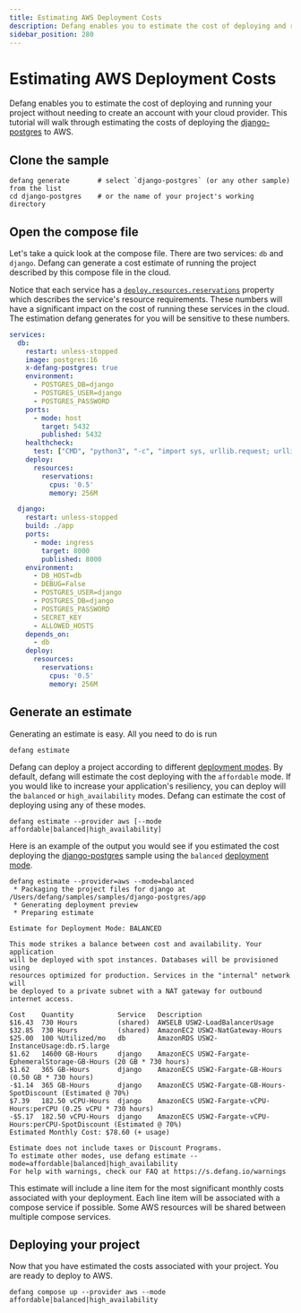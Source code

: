 ```yaml
---
title: Estimating AWS Deployment Costs
description: Defang enables you to estimate the cost of deploying and running your project before you even create a cloud account.
sidebar_position: 280
---
```


# Estimating AWS Deployment Costs

Defang enables you to estimate the cost of deploying and running your project without needing to create an account with your cloud provider. This tutorial will walk through estimating the costs of deploying the [django-postgres](https://github.com/DefangLabs/samples/tree/main/samples/django-postgres) to AWS.

## Clone the sample

```
defang generate       # select `django-postgres` (or any other sample) from the list
cd django-postgres    # or the name of your project's working directory
```

## Open the compose file

Let's take a quick look at the compose file. There are two services: `db` and `django`. Defang can generate a cost estimate of running the project described by this compose file in the cloud.

Notice that each service has a [`deploy.resources.reservations`](/docs/concepts/compose#deploy) property which describes the service's resource requirements. These numbers will have a significant impact on the cost of running these services in the cloud. The estimation defang generates for you will be sensitive to these numbers.

```yaml
services:
  db:
    restart: unless-stopped
    image: postgres:16
    x-defang-postgres: true
    environment:
      - POSTGRES_DB=django
      - POSTGRES_USER=django
      - POSTGRES_PASSWORD
    ports:
      - mode: host
        target: 5432
        published: 5432
    healthcheck:
      test: ["CMD", "python3", "-c", "import sys, urllib.request; urllib.request.urlopen(sys.argv[1]).read()", "http://localhost:8000/"]
    deploy:
      resources:
        reservations:
          cpus: '0.5'
          memory: 256M

  django:
    restart: unless-stopped
    build: ./app
    ports:
      - mode: ingress
        target: 8000
        published: 8000
    environment:
      - DB_HOST=db
      - DEBUG=False
      - POSTGRES_USER=django
      - POSTGRES_DB=django
      - POSTGRES_PASSWORD
      - SECRET_KEY
      - ALLOWED_HOSTS
    depends_on:
      - db
    deploy:
      resources:
        reservations:
          cpus: '0.5'
          memory: 256M
```

## Generate an estimate

Generating an estimate is easy. All you need to do is run

```
defang estimate
```

Defang can deploy a project according to different [deployment modes](/docs/concepts/deployment-modes). By default, defang will estimate the cost deploying with the `affordable` mode. If you would like to increase your application's resiliency, you can deploy will the `balanced` or `high_availability` modes. Defang can estimate the cost of deploying using any of these modes.

```
defang estimate --provider aws [--mode affordable|balanced|high_availability]
```

Here is an example of the output you would see if you estimated the cost deploying the [django-postgres](https://github.com/DefangLabs/samples/tree/main/samples/django-postgres) sample using the `balanced` [deployment mode](/docs/concepts/deployment-modes).

```
defang estimate --provider=aws --mode=balanced
 * Packaging the project files for django at /Users/defang/samples/samples/django-postgres/app
 * Generating deployment preview
 * Preparing estimate

Estimate for Deployment Mode: BALANCED

This mode strikes a balance between cost and availability. Your application
will be deployed with spot instances. Databases will be provisioned using
resources optimized for production. Services in the "internal" network will
be deployed to a private subnet with a NAT gateway for outbound internet access.

Cost    Quantity           Service   Description
$16.43  730 Hours          (shared)  AWSELB USW2-LoadBalancerUsage
$32.85  730 Hours          (shared)  AmazonEC2 USW2-NatGateway-Hours
$25.00  100 %Utilized/mo   db        AmazonRDS USW2-InstanceUsage:db.r5.large
$1.62   14600 GB-Hours     django    AmazonECS USW2-Fargate-EphemeralStorage-GB-Hours (20 GB * 730 hours)
$1.62   365 GB-Hours       django    AmazonECS USW2-Fargate-GB-Hours (0.50 GB * 730 hours)
-$1.14  365 GB-Hours       django    AmazonECS USW2-Fargate-GB-Hours-SpotDiscount (Estimated @ 70%)
$7.39   182.50 vCPU-Hours  django    AmazonECS USW2-Fargate-vCPU-Hours:perCPU (0.25 vCPU * 730 hours)
-$5.17  182.50 vCPU-Hours  django    AmazonECS USW2-Fargate-vCPU-Hours:perCPU-SpotDiscount (Estimated @ 70%)
Estimated Monthly Cost: $78.60 (+ usage)

Estimate does not include taxes or Discount Programs.
To estimate other modes, use defang estimate --mode=affordable|balanced|high_availability
For help with warnings, check our FAQ at https://s.defang.io/warnings
```

This estimate will include a line item for the most significant monthly costs associated with your deployment. Each line item will be associated with a compose service if possible. Some AWS resources will be shared between multiple compose services.

## Deploying your project

Now that you have estimated the costs associated with your project. You are ready to deploy to AWS.

```
defang compose up --provider aws --mode affordable|balanced|high_availability
```

